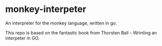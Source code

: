 # monkey-interpeter
An interpreter for the monkey language, written in go.

This repo is based on the fantastic book from Thorsten Ball - Wrinting an interpeter in GO.
